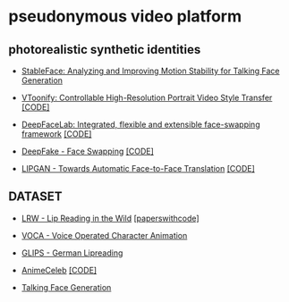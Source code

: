 #  pseudonymous video platform 
## photorealistic synthetic identities

- [StableFace: Analyzing and Improving Motion Stability for Talking Face Generation](https://arxiv.org/pdf/2208.13717v1.pdf)

- [VToonify: Controllable High-Resolution Portrait Video Style Transfer](https://arxiv.org/pdf/2209.11224.pdf) [[CODE]](https://github.com/williamyang1991/VToonify)

- [DeepFaceLab: Integrated, flexible and extensible face-swapping framework](https://arxiv.org/pdf/2005.05535.pdf) [[CODE]](https://github.com/iperov/DeepFaceLab)

- [DeepFake - Face Swapping](https://github.com/deepfakes/faceswap) [[CODE]](https://github.com/deepfakes/faceswap)

- [LIPGAN - Towards Automatic Face-to-Face Translation](https://arxiv.org/pdf/2003.00418v1.pdf) [[CODE]](https://github.com/Rudrabha/LipGAN)

## DATASET

- [LRW - Lip Reading in the Wild](https://www.robots.ox.ac.uk/~vgg/data/lip_reading/lrw1.html) [[paperswithcode]](https://paperswithcode.com/dataset/lrw)

- [VOCA - Voice Operated Character Animation](https://voca.is.tue.mpg.de/)

- [GLIPS - German Lipreading](https://www.fdr.uni-hamburg.de/record/10048#.Y0WPDOzMJmo)

- [AnimeCeleb](https://arxiv.org/pdf/2111.07640.pdf) [[CODE]](https://github.com/kangyeolk/AnimeCeleb)

- [Talking Face Generation](https://paperswithcode.com/task/talking-face-generation)





